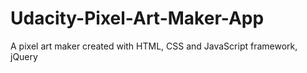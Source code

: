 # Udacity-Pixel-Art-Maker-App
A pixel art maker created with HTML, CSS and JavaScript framework, jQuery
